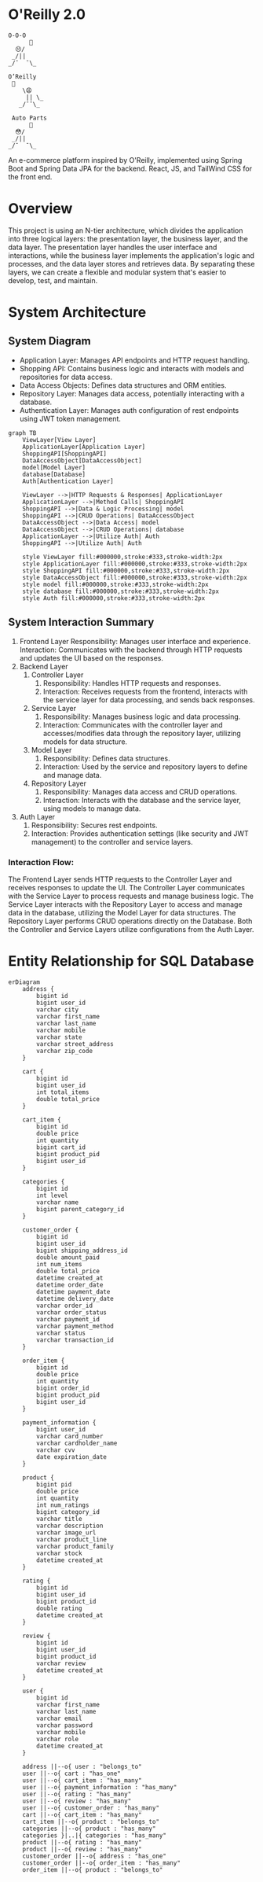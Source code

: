 # O'Reilly 2.0
    O-O-O
          🤚
      😣/
     _/|| 
    _/¯  ¯\_

    O’Reilly
     👋
        \😩
         || \_
       _/¯¯\_

     Auto Parts
          🤚
      😳/
     _/|| 
    _/¯  ¯\_
An e-commerce platform inspired by O'Reilly, implemented using Spring Boot and Spring Data JPA for the backend. React, JS, and TailWind CSS for the front end.

# Overview
This project is using an N-tier architecture, which divides the application into three logical layers: the presentation layer, the business layer, and the data layer. The presentation layer handles the user interface and interactions, while the business layer implements the application's logic and processes, and the data layer stores and retrieves data. By separating these layers, we can create a flexible and modular system that's easier to develop, test, and maintain.

# System Architecture
## System Diagram
* Application Layer: Manages API endpoints and HTTP request handling.
* Shopping API: Contains business logic and interacts with models and repositories for data access.
* Data Access Objects: Defines data structures and ORM entities.
* Repository Layer: Manages data access, potentially interacting with a database.
* Authentication Layer: Manages auth configuration of rest endpoints using JWT token management.

```mermaid
graph TB
    ViewLayer[View Layer]
    ApplicationLayer[Application Layer]
    ShoppingAPI[ShoppingAPI]
    DataAccessObject[DataAccessObject]
    model[Model Layer]
    database[Database]
    Auth[Authentication Layer]

    ViewLayer -->|HTTP Requests & Responses| ApplicationLayer
    ApplicationLayer -->|Method Calls| ShoppingAPI
    ShoppingAPI -->|Data & Logic Processing| model
    ShoppingAPI -->|CRUD Operations| DataAccessObject
    DataAccessObject -->|Data Access| model
    DataAccessObject -->|CRUD Operations| database
    ApplicationLayer -->|Utilize Auth| Auth
    ShoppingAPI -->|Utilize Auth| Auth

    style ViewLayer fill:#000000,stroke:#333,stroke-width:2px
    style ApplicationLayer fill:#000000,stroke:#333,stroke-width:2px
    style ShoppingAPI fill:#000000,stroke:#333,stroke-width:2px
    style DataAccessObject fill:#000000,stroke:#333,stroke-width:2px
    style model fill:#000000,stroke:#333,stroke-width:2px
    style database fill:#000000,stroke:#333,stroke-width:2px
    style Auth fill:#000000,stroke:#333,stroke-width:2px
```


## System Interaction Summary
1. Frontend Layer
Responsibility: Manages user interface and experience.
Interaction: Communicates with the backend through HTTP requests and updates the UI based on the responses.
2. Backend Layer
    1. Controller Layer
        1. Responsibility: Handles HTTP requests and responses.
        2. Interaction: Receives requests from the frontend, interacts with the service layer for data processing, and sends back responses.
    2. Service Layer
        1. Responsibility: Manages business logic and data processing.
        2. Interaction: Communicates with the controller layer and accesses/modifies data through the repository layer, utilizing models for data structure.
    3. Model Layer
        1. Responsibility: Defines data structures.
        2. Interaction: Used by the service and repository layers to define and manage data.
    4. Repository Layer
        1. Responsibility: Manages data access and CRUD operations.
        2. Interaction: Interacts with the database and the service layer, using models to manage data.
3. Auth Layer
    1. Responsibility: Secures rest endpoints.
    2. Interaction: Provides authentication settings (like security and JWT management) to the controller and service layers.

### Interaction Flow:
The Frontend Layer sends HTTP requests to the Controller Layer and receives responses to update the UI. The Controller Layer communicates with the Service Layer to process requests and manage business logic.
The Service Layer interacts with the Repository Layer to access and manage data in the database, utilizing the Model Layer for data structures. The Repository Layer performs CRUD operations directly on the Database. Both the Controller and Service Layers utilize configurations from the Auth Layer.


# Entity Relationship for SQL Database
```mermaid
erDiagram
    address {
        bigint id
        bigint user_id
        varchar city
        varchar first_name
        varchar last_name
        varchar mobile
        varchar state
        varchar street_address
        varchar zip_code
    }

    cart {
        bigint id
        bigint user_id
        int total_items
        double total_price
    }

    cart_item {
        bigint id
        double price
        int quantity
        bigint cart_id
        bigint product_pid
        bigint user_id
    }

    categories {
        bigint id
        int level
        varchar name
        bigint parent_category_id
    }

    customer_order {
        bigint id
        bigint user_id
        bigint shipping_address_id
        double amount_paid
        int num_items
        double total_price
        datetime created_at
        datetime order_date
        datetime payment_date
        datetime delivery_date
        varchar order_id
        varchar order_status
        varchar payment_id
        varchar payment_method
        varchar status
        varchar transaction_id
    }

    order_item {
        bigint id
        double price
        int quantity
        bigint order_id
        bigint product_pid
        bigint user_id
    }

    payment_information {
        bigint user_id
        varchar card_number
        varchar cardholder_name
        varchar cvv
        date expiration_date
    }

    product {
        bigint pid
        double price
        int quantity
        int num_ratings
        bigint category_id
        varchar title
        varchar description
        varchar image_url
        varchar product_line
        varchar product_family
        varchar stock
        datetime created_at
    }

    rating {
        bigint id
        bigint user_id
        bigint product_id
        double rating
        datetime created_at
    }

    review {
        bigint id
        bigint user_id
        bigint product_id
        varchar review
        datetime created_at
    }

    user {
        bigint id
        varchar first_name
        varchar last_name
        varchar email
        varchar password
        varchar mobile
        varchar role
        datetime created_at
    }

    address ||--o{ user : "belongs_to"
    user ||--o{ cart : "has_one"
    user ||--o{ cart_item : "has_many"
    user ||--o{ payment_information : "has_many"
    user ||--o{ rating : "has_many"
    user ||--o{ review : "has_many"
    user ||--o{ customer_order : "has_many"
    cart ||--o{ cart_item : "has_many"
    cart_item ||--o{ product : "belongs_to"
    categories ||--o{ product : "has_many"
    categories }|..|{ categories : "has_many"
    product ||--o{ rating : "has_many"
    product ||--o{ review : "has_many"
    customer_order ||--o{ address : "has_one"
    customer_order ||--o{ order_item : "has_many"
    order_item ||--o{ product : "belongs_to"

```
